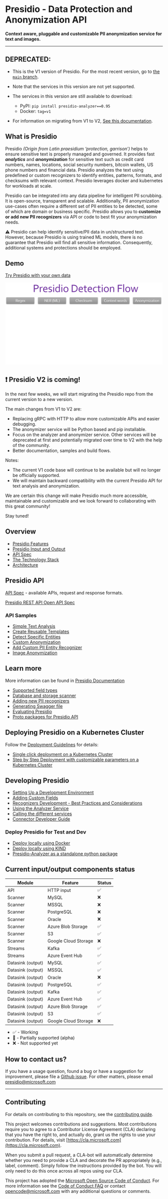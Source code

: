 # Presidio - Data Protection and Anonymization API

**Context aware, pluggable and customizable PII anonymization service for text and images.**

---

## DEPRECATED: 
- This is the V1 version of Presidio. For the most recent version, go to [the `main` branch](https://github.com/microsoft/presidio/tree/main).
- Note that the services in this version are not yet supported. 
- The services in this version are still available to download:
  - PyPI: `pip install presidio-analyzer==0.95`
  - Docker: `tag=v1`

- For information on migrating from V1 to V2, [See this documentation](https://microsoft.github.io/presidio/presidio_V2.html).

## What is Presidio

Presidio _(Origin from Latin praesidium ‘protection, garrison’)_ helps to ensure sensitive text is properly managed and governed. It provides fast **_analytics_** and **_anonymization_** for sensitive text such as credit card numbers, names, locations, social security numbers, bitcoin wallets, US phone numbers and financial data.
Presidio analyzes the text using predefined or custom recognizers to identify entities, patterns, formats, and checksums with relevant context. Presidio leverages docker and kubernetes for workloads at scale.

Presidio can be integrated into any data pipeline for intelligent PII scrubbing. It is open-source, transparent and scalable. Additionally, PII anonymization use-cases often require a different set of PII entities to be detected, some of which are domain or business specific. Presidio allows you to **customize or add new PII recognizers** via API or code to best fit your anonymization needs.

:warning: Presidio can help identify sensitive/PII data in un/structured text. However, because Presidio is using trained ML models, there is no guarantee that Presidio will find all sensitive information. Consequently, additional systems and protections should be employed.

## Demo

[Try Presidio with your own data](https://aka.ms/presidio-demo)

<p align="center">
  <kbd>  
  <img width="-100" height="-50" src="docs/assets/presidio_gif.gif">
  </kbd>
</p>

## :exclamation: Presidio V2 is coming!

In the next few weeks, we will start migrating the Presidio repo from the current version to a new version.

The main changes from V1 to V2 are:
	
- Replacing gRPC with HTTP to allow more customizable APIs and easier debugging.
- The anonymizer service will be Python based and pip installable.
- Focus on the analyzer and anonymizer service. Other services will be deprecated at first and potentially migrated over time to V2 with the help of the community.
- Better documentation, samples and build flows.


Notes:

- The current V1 code base will continue to be available but will no longer be officially supported.
- We will maintain backward compatibility with the current Presidio API for text analysis and anonymization.

We are certain this change will make Presidio much more accessible, maintainable and customizable and we look forward to collaborating with this great community!

Stay tuned!


## Overview

- [Presidio Features](docs/overview.md#features)
- [Presidio Input and Output](docs/overview.md#input-and-output)
- [API Spec](presidio-api/cmd/presidio-api/docs/readme.md)
- [The Technology Stack](docs/overview.md#the-technology-stack)
- [Architecture](docs/design.md)

## Presidio API

[API Spec](presidio-api/cmd/presidio-api/docs/readme.md) - available APIs, request and response formats.

[Presidio REST API Open API Spec](https://editor.swagger.io/?url=https://raw.githubusercontent.com/microsoft/presidio/master/presidio-api/cmd/presidio-api/docs/swagger.yaml)

### API Samples

- [Simple Text Analysis](docs/samples.md/#simple-text-analysis)
- [Create Reusable Templates](docs/samples.md/#create-reusable-templates)
- [Detect Specific Entities](docs/samples.md/#detect-specific-entities)
- [Custom Anonymization](docs/samples.md/#custom-anonymization)
- [Add Custom PII Entity Recognizer](docs/samples.md/#add-custom-pii-entity-recognizer)
- [Image Anonymization](docs/samples.md/#image-anonymization)

## Learn more

More information can be found in [Presidio Documentation](https://microsoft.github.io/presidio/)

- [Supported field types](docs/field_types.md)
- [Database and storage scanner](docs/tutorial_scheduler.md)
- [Adding new PII recognizers](docs/custom_fields.md)
- [Generating Swagger file](presidio-api/cmd/presidio-api/docs/readme.md)
- [Evaluating Presidio](https://github.com/microsoft/presidio-research)
- [Proto packages for Presidio API](https://github.com/microsoft/presidio-genproto)

## Deploying Presidio on a Kubernetes Cluster

Follow the [Deployment Guidelines](docs/deploy.md) for details:

- [Single click deployment on a Kubernetes Cluster](docs/deploy.md#single-click-deployment)
- [Step by Step Deployment with customizable parameters on a Kubernetes Cluster](docs/deploy.md#step-by-step-deployment-with-customizable-parameters)

## Developing Presidio

- [Setting Up a Development Environment](docs/development.md)
- [Adding Custom Fields](docs/custom_fields.md)
- [Recognizers Development - Best Practices and Considerations](docs/developing_recognizers.md)
- [Using the Analyzer Service](docs/tutorial_analyzer.md)
- [Calling the different services](docs/tutorial_service.md)
- [Connector Developer Guide](docs/tutorial_connector.md)

### Deploy Presidio for Test and Dev

- [Deploy locally using Docker](docs/deploy.md#the-easy-way-with-docker)
- [Deploy locally using KIND](docs/deploy.md#deploy-locally-with-kind)
- [Presidio-Analyzer as a standalone python package](docs/deploy.md#install-presidio-analyzer-as-a-python-package)

## Current input/output components status

| Module            | Feature              | Status             |
| ----------------- | -------------------- | ------------------ |
| API               | HTTP input           | :white_check_mark: |
| Scanner           | MySQL                | :x:                |
| Scanner           | MSSQL                | :x:                |
| Scanner           | PostgreSQL           | :x:                |
| Scanner           | Oracle               | :x:                |
| Scanner           | Azure Blob Storage   | :white_check_mark: |
| Scanner           | S3                   | :white_check_mark: |
| Scanner           | Google Cloud Storage | :x:                |
| Streams           | Kafka                | :white_check_mark: |
| Streams           | Azure Event Hub      | :white_check_mark: |
| Datasink (output) | MySQL                | :white_check_mark: |
| Datasink (output) | MSSQL                | :white_check_mark: |
| Datasink (output) | Oracle               | :x:                |
| Datasink (output) | PostgreSQL           | :white_check_mark: |
| Datasink (output) | Kafka                | :white_check_mark: |
| Datasink (output) | Azure Event Hub      | :white_check_mark: |
| Datasink (output) | Azure Blob Storage   | :white_check_mark: |
| Datasink (output) | S3                   | :white_check_mark: |
| Datasink (output) | Google Cloud Storage | :x:                |

- :white_check_mark: - Working
- :large_orange_diamond: - Partially supported (alpha)
- :x: - Not supported yet

## How to contact us?

If you have a usage question, found a bug or have a suggestion for improvement, please file a [Github issue](https://github.com/microsoft/presidio/issues).
For other matters, please email presidio@microsoft.com


---

## Contributing

For details on contributing to this repository, see the [contributing guide](CONTRIBUTING.md).

This project welcomes contributions and suggestions. Most contributions require you to agree to a
Contributor License Agreement (CLA) declaring that you have the right to, and actually do, grant us
the rights to use your contribution. For details, visit [https://cla.microsoft.com](https://cla.microsoft.com).

When you submit a pull request, a CLA-bot will automatically determine whether you need to provide
a CLA and decorate the PR appropriately (e.g., label, comment). Simply follow the instructions
provided by the bot. You will only need to do this once across all repos using our CLA.

This project has adopted the [Microsoft Open Source Code of Conduct](https://opensource.microsoft.com/codeofconduct/).
For more information see the [Code of Conduct FAQ](https://opensource.microsoft.com/codeofconduct/faq/) or
contact [opencode@microsoft.com](mailto:opencode@microsoft.com) with any additional questions or comments.
